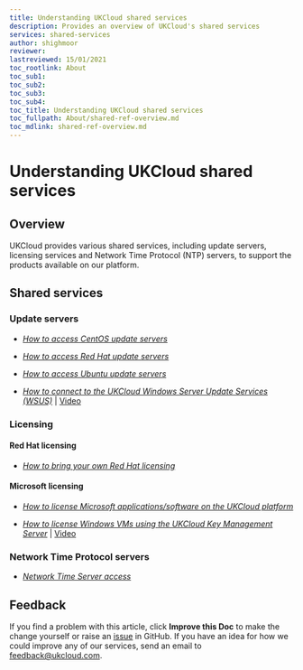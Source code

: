 ```yaml
---
title: Understanding UKCloud shared services
description: Provides an overview of UKCloud's shared services
services: shared-services
author: shighmoor
reviewer:
lastreviewed: 15/01/2021
toc_rootlink: About
toc_sub1: 
toc_sub2:
toc_sub3:
toc_sub4:
toc_title: Understanding UKCloud shared services
toc_fullpath: About/shared-ref-overview.md
toc_mdlink: shared-ref-overview.md
---
```


# Understanding UKCloud shared services

## Overview

UKCloud provides various shared services, including update servers, licensing services and Network Time Protocol (NTP) servers, to support the products available on our platform.

## Shared services

### Update servers

- [*How to access CentOS update servers*](shared-how-access-centos-update-servers.md)

- [*How to access Red Hat update servers*](shared-how-access-redhat-update-servers.md)

- [*How to access Ubuntu update servers*](shared-how-access-ubuntu-update-servers.md)

- [*How to connect to the UKCloud Windows Server Update Services (WSUS)*](shared-how-connect-windows-update.md) | [Video](shared-vid-wsus.md)

### Licensing

#### Red Hat licensing

- [*How to bring your own Red Hat licensing*](shared-how-license-red-hat.md)

#### Microsoft licensing

- [*How to license Microsoft applications/software on the UKCloud platform*](shared-how-license-microsoft.md)

- [*How to license Windows VMs using the UKCloud Key Management Server*](shared-how-setup-kms.md) | [Video](shared-vid-licensing-kms.md)

### Network Time Protocol servers

- [*Network Time Server access*](shared-ref-network-time-server.md)

## Feedback

If you find a problem with this article, click **Improve this Doc** to make the change yourself or raise an [issue](https://github.com/UKCloud/documentation/issues) in GitHub. If you have an idea for how we could improve any of our services, send an email to <feedback@ukcloud.com>.
